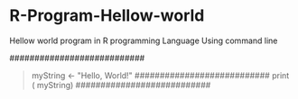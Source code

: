 # R-Program-Hellow-world
Hellow world program in R programming Language
Using command line

###########################
> myString <- "Hello, World!"
###########################
> print ( myString)
###########################
